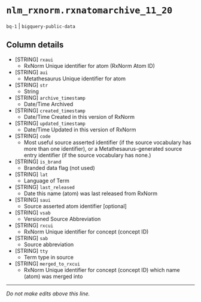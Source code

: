 # `nlm_rxnorm.rxnatomarchive_11_20`
`bq-1` | `bigquery-public-data`

## Column details
* [STRING]    `rxaui`
  - RxNorm Unique identifier for atom (RxNorm Atom ID)
* [STRING]    `aui`
  - Metathesaurus Unique identifier for atom
* [STRING]    `str`
  - String
* [STRING]    `archive_timestamp`
  - Date/Time Archived
* [STRING]    `created_timestamp`
  - Date/Time Created in this version of RxNorm
* [STRING]    `updated_timestamp`
  - Date/Time Updated in this version of RxNorm
* [STRING]    `code`
  - Most useful source asserted identifier (if the source vocabulary has more than one identifier), or a Metathesaurus-generated source entry identifier (if the source vocabulary has none.)
* [STRING]    `is_brand`
  - Branded data flag (not used)
* [STRING]    `lat`
  - Language of Term
* [STRING]    `last_released`
  - Date this name (atom) was last released from RxNorm
* [STRING]    `saui`
  - Source asserted atom identifier [optional]
* [STRING]    `vsab`
  - Versioned Source Abbreviation
* [STRING]    `rxcui`
  - RxNorm Unique identifier for concept (concept ID)
* [STRING]    `sab`
  - Source abbreviation
* [STRING]    `tty`
  - Term type in source
* [STRING]    `merged_to_rxcui`
  - RxNorm Unique identifier for concept (concept ID) which name (atom) was merged into

-------------------------------------------------------------------------------
*Do not make edits above this line.*
